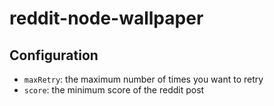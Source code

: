 # reddit-node-wallpaper

## Configuration
- `maxRetry`: the maximum number of times you want to retry
- `score`: the minimum score of the reddit post